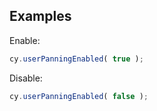 ## Examples

Enable:
```js
cy.userPanningEnabled( true );
```

Disable:
```js
cy.userPanningEnabled( false );
```